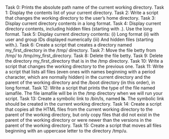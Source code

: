 Task 0: Prints the absolute path name of the current working directory.
Task 1: Display the contents list of your current directory.
Task 2: Write a script that changes the working directory to the user’s home directory.
Task 3: Display current directory contents in a long format.
Task 4: Display current directory contents, including hidden files (starting with .). Use the long format.
Task 5: Display current directory contents: (i) Long format (ii) with user and group IDs displayed numerically (iii) And hidden files (starting with.).
Task 6: Create a script that creates a directory named my_first_directory in the /tmp/ directory.
Task 7: Move the file betty from /tmp/ to /tmp/my_first_directory.
Task 8: Delete the file betty.
Task 9: Delete the directory my_first_directory that is in the /tmp directory.
Task 10: Write a script that changes the working directory to the previous one.
Task 11: Write a script that lists all files (even ones with names beginning with a period character, which are normally hidden) in the current directory and the parent of the working directory and the /boot directory (in this order), in long format.
Task 12: Write a script that prints the type of the file named iamafile. The file iamafile will be in the /tmp directory when we will run your script.
Task 13: Create a symbolic link to /bin/ls, named __ls__. The symbolic link should be created in the current working directory.
Task 14: Create a script that copies all the HTML files from the current working directory to the parent of the working directory, but only copy files that did not exist in the parent of the working directory or were newer than the versions in the parent of the working directory.
Task 15: Create a script that moves all files beginning with an uppercase letter to the directory /tmp/u.
